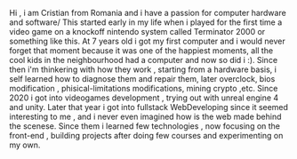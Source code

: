 Hi , i am Cristian from Romania and i have a passion for computer hardware and software/
This started early in my life when i played for the first time a video game on a knockoff nintendo 
system called Terminator 2000 or something like this.
At 7 years old i got my first computer and i would never forget that moment because it was one of the happiest moments, all the cool kids in the neighbourhood had a 
computer and now so did i :).
Since then i'm thinkering with how they work , starting from a hardware basis, i self learned how to diagnose them and repair them, later overclock,
bios modification , phisical-limitations modifications, mining crypto ,etc.
Since 2020 i got into videogames development , trying out with unreal engine 4 and unity.
Later that year i got into fullstack WebDeveloping since it seemed interesting to me , and i never even imagined how is the web made behind the scenese.
Since them i learned few technologies , now focusing on the front-end , building projects after doing few courses and experimenting on my own.

